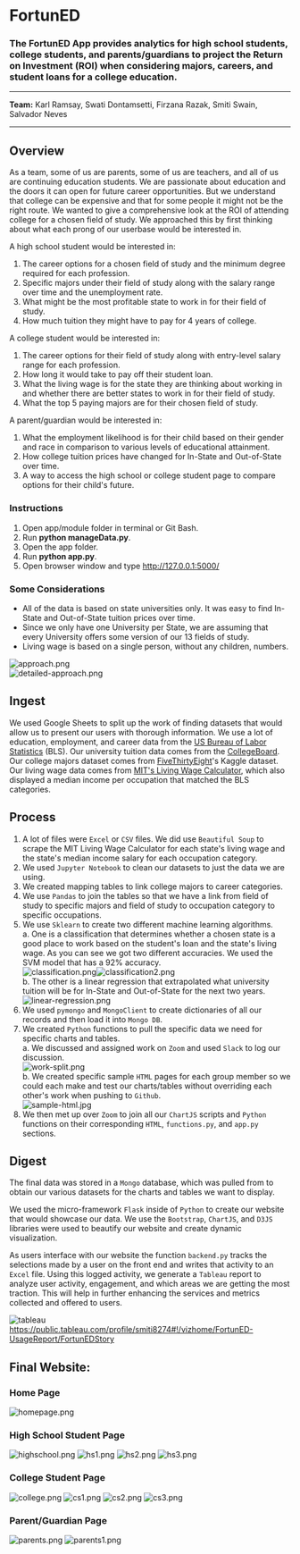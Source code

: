 # FortunED
### The FortunED App provides analytics for high school students, college students, and parents/guardians to project the Return on Investment (ROI) when considering majors, careers, and student loans for a college education.
<hr>

**Team:** Karl Ramsay, Swati Dontamsetti, Firzana Razak, Smiti Swain, Salvador Neves
<hr>

## Overview
As a team, some of us are parents, some of us are teachers, and all of us are continuing education students. We are passionate about education and the doors it can open for future career opportunities. But we understand that college can be expensive and that for some people it might not be the right route. We wanted to give a comprehensive look at the ROI of attending college for a chosen field of study. We approached this by first thinking about what each prong of our userbase would be interested in.

A high school student would be interested in:
1. The career options for a chosen field of study and the minimum degree required for each profession.
2. Specific majors under their field of study along with the salary range over time and the unemployment rate.
3. What might be the most profitable state to work in for their field of study.
4. How much tuition they might have to pay for 4 years of college.

A college student would be interested in:
1. The career options for their field of study along with entry-level salary range for each profession.
2. How long it would take to pay off their student loan.
3. What the living wage is for the state they are thinking about working in and whether there are better states to work in for their field of study.
4. What the top 5 paying majors are for their chosen field of study.

A parent/guardian would be interested in:
1. What the employment likelihood is for their child based on their gender and race in comparison to various levels of educational attainment.
2. How college tuition prices have changed for In-State and Out-of-State over time.
3. A way to access the high school or college student page to compare options for their child's future.

### Instructions
1. Open app/module folder in terminal or Git Bash.
2. Run **python manageData.py**. 
3. Open the app folder.
4. Run **python app.py**. 
5. Open browser window and type http://127.0.0.1:5000/

### Some Considerations
- All of the data is based on state universities only. It was easy to find In-State and Out-of-State tuition prices over time.
- Since we only have one University per State, we are assuming that every University offers some version of our 13 fields of study.
- Living wage is based on a single person, without any children, numbers.

![approach.png](images/FortunEd-3-Stage_Approach.png)
<br>
![detailed-approach.png](images/FortunEd-Architecture.png)

## Ingest
We used Google Sheets to split up the work of finding datasets that would allow us to present our users with thorough information. We use a lot of education, employment, and career data from the <a href="https://www.bls.gov/emp/tables.htm">US Bureau of Labor Statistics</a> (BLS). Our university tuition data comes from the <a href="https://research.collegeboard.org/trends/college-pricing">CollegeBoard</a>. Our college majors dataset comes from <a href="https://www.kaggle.com/fivethirtyeight/fivethirtyeight-college-majors-dataset/data?select=majors-list.csv">FiveThirtyEight</a>'s Kaggle dataset. Our living wage data comes from <a href="https://livingwage.mit.edu/">MIT's Living Wage Calculator</a>, which also displayed a median income per occupation that matched the BLS categories.

## Process
1. A lot of files were `Excel` or `CSV` files. We did use `Beautiful Soup` to scrape the MIT Living Wage Calculator for each state's living wage and the state's median income salary for each occupation category.
2. We used `Jupyter Notebook` to clean our datasets to just the data we are using.
3. We created mapping tables to link college majors to career categories.
4. We use `Pandas` to join the tables so that we have a link from field of study to specific majors and field of study to occupation category to specific occupations.
5. We use `Sklearn` to create two different machine learning algorithms.
  <br>a. One is a classification that determines whether a chosen state is a good place to work based on the student's loan and the state's living wage. As you can see we got two different accuracies. We used the SVM model that has a 92% accuracy.
  <br>![classification.png](images/SVM_model_CR.PNG)![classification2.png](images/Logistic_Regression_CR.PNG)
  <br>b. The other is a linear regression that extrapolated what university tuition will be for In-State and Out-of-State for the next two years.
  <br>![linear-regression.png](images/lin-regress.png)
6. We used `pymongo` and `MongoClient` to create dictionaries of all our records and then load it into `Mongo DB`.
7. We created `Python` functions to pull the specific data we need for specific charts and tables.
  <br>a. We discussed and assigned work on `Zoom` and used `Slack` to log our discussion.
  <br>![work-split.png](images/slack_group_split.png)
  <br>b. We created specific sample `HTML` pages for each group member so we could each make and test our charts/tables without overriding each other's work when pushing to `Github`.
  <br>![sample-html.jpg](images/sample_html.jpg)
8. We then met up over `Zoom` to join all our `ChartJS` scripts and `Python` functions on their corresponding `HTML`, `functions.py`, and `app.py` sections.

## Digest
The final data was stored in a `Mongo` database, which was pulled from to obtain our various datasets for the charts and tables we want to display.

We used the micro-framework `Flask` inside of `Python` to create our website that would showcase our data. We use the `Bootstrap`, `ChartJS`, and `D3JS` libraries were used to beautify our website and create dynamic visualization.

As users interface with our website the function `backend.py` tracks the selections made by a user on the front end and writes that activity to an `Excel` file. Using this logged activity, we generate a `Tableau` report to analyze user activity, engagement, and which areas we are getting the most traction. This will help in further enhancing the services and metrics collected and offered to users.

![tableau](images/tableau.png)
https://public.tableau.com/profile/smiti8274#!/vizhome/FortunED-UsageReport/FortunEDStory

## Final Website:
### Home Page
![homepage.png](images/home.png)

### High School Student Page
![highschool.png](images/hs-home.png)
![hs1.png](images/hs1.png)
![hs2.png](images/hs2.png)
![hs3.png](images/hs3.png)

### College Student Page
![college.png](images/cs-home.png)
![cs1.png](images/cs1.png)
![cs2.png](images/cs2.png)
![cs3.png](images/cs3.png)

### Parent/Guardian Page
![parents.png](images/parents-home.png)
![parents1.png](images/parents1.png)
